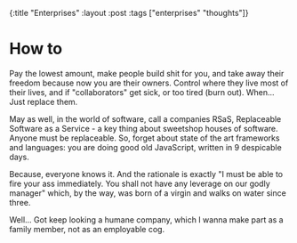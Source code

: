 {:title "Enterprises"
 :layout :post
 :tags  ["enterprises" "thoughts"]}

# How to
Pay the lowest amount, make people build shit for you, and take away their freedom because now you are their owners. Control where they live most of their lives, and if "collaborators" get sick, or too tired (burn out). When... Just replace them.

May as well, in the world of software, call a companies RSaS, Replaceable Software as a Service - a key thing about sweetshop houses of software. Anyone must be replaceable. So, forget about state of the art frameworks and languages: you are doing good old JavaScript, written in 9 despicable days. 

Because, everyone knows it. And the rationale is exactly "I must be able to fire your ass immediately. You shall not have any leverage on our godly manager" which, by the way, was born of a virgin and walks on water since three.

Well... Got keep looking a humane company, which I wanna make part as a family member, not as an employable cog.
